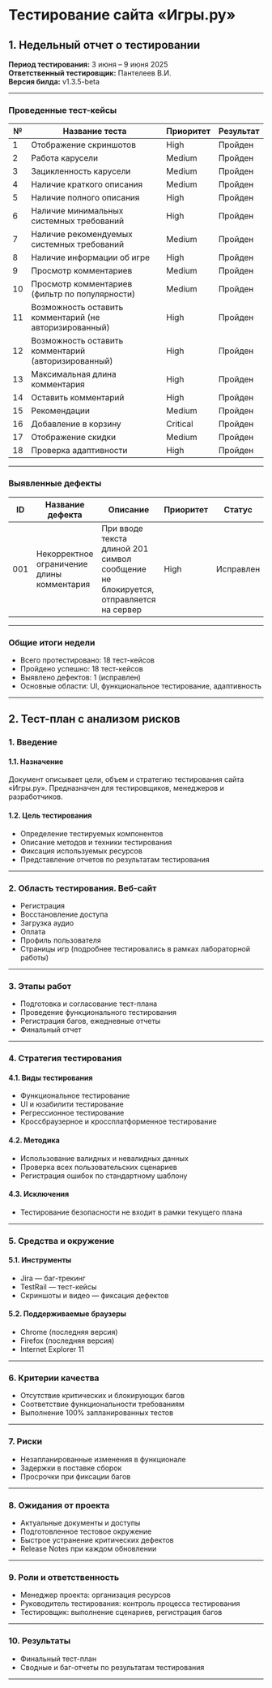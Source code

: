 # Тестирование сайта «Игры.ру»

## 1. Недельный отчет о тестировании

**Период тестирования:** 3 июня – 9 июня 2025  
**Ответственный тестировщик:** Пантелеев В.И.  
**Версия билда:** v1.3.5-beta

---

### Проведенные тест-кейсы

| №   | Название теста                                         | Приоритет | Результат |
| --- | ------------------------------------------------------ | --------- | --------- |
| 1   | Отображение скриншотов                                 | High      | Пройден   |
| 2   | Работа карусели                                        | Medium    | Пройден   |
| 3   | Зацикленность карусели                                 | Medium    | Пройден   |
| 4   | Наличие краткого описания                              | Medium    | Пройден   |
| 5   | Наличие полного описания                               | High      | Пройден   |
| 6   | Наличие минимальных системных требований               | High      | Пройден   |
| 7   | Наличие рекомендуемых системных требований             | Medium    | Пройден   |
| 8   | Наличие информации об игре                             | High      | Пройден   |
| 9   | Просмотр комментариев                                  | Medium    | Пройден   |
| 10  | Просмотр комментариев (фильтр по популярности)         | Medium    | Пройден   |
| 11  | Возможность оставить комментарий (не авторизированный) | High      | Пройден   |
| 12  | Возможность оставить комментарий (авторизированный)    | High      | Пройден   |
| 13  | Максимальная длина комментария                         | High      | Пройден   |
| 14  | Оставить комментарий                                   | High      | Пройден   |
| 15  | Рекомендации                                           | Medium    | Пройден   |
| 16  | Добавление в корзину                                   | Critical  | Пройден   |
| 17  | Отображение скидки                                     | Medium    | Пройден   |
| 18  | Проверка адаптивности                                  | High      | Пройден   |

---

### Выявленные дефекты

| ID  | Название дефекта                           | Описание                                                                            | Приоритет | Статус    |
| --- | ------------------------------------------ | ----------------------------------------------------------------------------------- | --------- | --------- |
| 001 | Некорректное ограничение длины комментария | При вводе текста длиной 201 символ сообщение не блокируется, отправляется на сервер | High      | Исправлен |

---

### Общие итоги недели

- Всего протестировано: 18 тест-кейсов
- Пройдено успешно: 18 тест-кейсов
- Выявлено дефектов: 1 (исправлен)
- Основные области: UI, функциональное тестирование, адаптивность

---

## 2. Тест-план с анализом рисков

### 1. Введение

#### 1.1. Назначение

Документ описывает цели, объем и стратегию тестирования сайта «Игры.ру». Предназначен для тестировщиков, менеджеров и разработчиков.

#### 1.2. Цель тестирования

- Определение тестируемых компонентов
- Описание методов и техники тестирования
- Фиксация используемых ресурсов
- Представление отчетов по результатам тестирования

---

### 2. Область тестирования. Веб-сайт

- Регистрация
- Восстановление доступа
- Загрузка аудио
- Оплата
- Профиль пользователя
- Страницы игр (подробнее тестировались в рамках лабораторной работы)

---

### 3. Этапы работ

- Подготовка и согласование тест-плана
- Проведение функционального тестирования
- Регистрация багов, ежедневные отчеты
- Финальный отчет

---

### 4. Стратегия тестирования

#### 4.1. Виды тестирования

- Функциональное тестирование
- UI и юзабилити тестирование
- Регрессионное тестирование
- Кроссбраузерное и кроссплатформенное тестирование

#### 4.2. Методика

- Использование валидных и невалидных данных
- Проверка всех пользовательских сценариев
- Регистрация ошибок по стандартному шаблону

#### 4.3. Исключения

- Тестирование безопасности не входит в рамки текущего плана

---

### 5. Средства и окружение

#### 5.1. Инструменты

- Jira — баг-трекинг
- TestRail — тест-кейсы
- Скриншоты и видео — фиксация дефектов

#### 5.2. Поддерживаемые браузеры

- Chrome (последняя версия)
- Firefox (последняя версия)
- Internet Explorer 11

---

### 6. Критерии качества

- Отсутствие критических и блокирующих багов
- Соответствие функциональности требованиям
- Выполнение 100% запланированных тестов

---

### 7. Риски

- Незапланированные изменения в функционале
- Задержки в поставке сборок
- Просрочки при фиксации багов

---

### 8. Ожидания от проекта

- Актуальные документы и доступы
- Подготовленное тестовое окружение
- Быстрое устранение критических дефектов
- Release Notes при каждом обновлении

---

### 9. Роли и ответственность

- Менеджер проекта: организация ресурсов
- Руководитель тестирования: контроль процесса тестирования
- Тестировщик: выполнение сценариев, регистрация багов

---

### 10. Результаты

- Финальный тест-план
- Сводные и баг-отчеты по результатам тестирования

---
